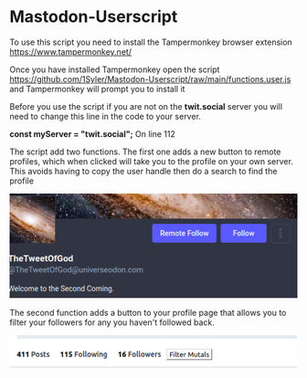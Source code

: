 # Mastodon-Userscript

To use this script you need to install the Tampermonkey browser extension https://www.tampermonkey.net/

Once you have installed Tampermonkey open the script https://github.com/1Syler/Mastodon-Userscript/raw/main/functions.user.js
and Tampermonkey will prompt you to install it

Before you use the script if you are not on the **twit.social** server you will need to change this line in the code to your server.

**const myServer = "twit.social";** On line 112

The script add two functions. The first one adds a new button to remote profiles, which when clicked will take you to the profile on your own server. This avoids having to copy the user handle then do a search to find the profile

![alt text](https://github.com/1Syler/Mastodon-Userscript/blob/main/newBtn.png)

The second function adds a button to your profile page that allows you to filter your followers for any you haven't followed back.

![alt text](https://github.com/1Syler/Mastodon-Userscript/blob/main/newBtn2.png)
